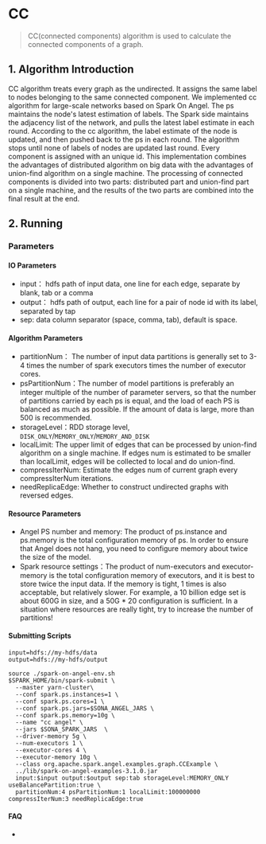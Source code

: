 # CC

> CC(connected components) algorithm is used to calculate the connected components of a graph.

## 1. Algorithm Introduction
CC algorithm treats every graph as the undirected. It assigns the same label to nodes belonging to the same connected component. We implemented cc algorithm for large-scale networks based on Spark On Angel.
The ps maintains the node's latest estimation of labels.
The Spark side maintains the adjacency list of the network, and pulls the latest label estimate in each round.
According to the cc algorithm, the label estimate of the node is updated, and then pushed back to the ps in each round.
The algorithm stops until none of labels of nodes are updated last round.
Every component is assigned with an unique id.
This implementation combines the advantages of distributed algorithm on big data with the advantages of union-find algorithm on a single machine.
The processing of connected components is divided into two parts: distributed part and union-find part on a single machine, and the results of the two parts are combined into the final result at the end.

## 2. Running

### Parameters
#### IO Parameters
- input： hdfs path of input data, one line for each edge, separate by blank, tab or a comma
- output： hdfs path of output, each line for a pair of node id with its label, separated by tap
- sep: data column separator (space, comma, tab), default is space.

#### Algorithm Parameters
- partitionNum： The number of input data partitions is generally set to 3-4 times the number of spark executors times the number of executor cores.
- psPartitionNum：The number of model partitions is preferably an integer multiple of the number of parameter servers, so that the number of partitions carried by each ps is equal, and the load of each PS is balanced as much as possible. If the amount of data is large, more than 500 is recommended.
- storageLevel：RDD storage level, `DISK_ONLY`/`MEMORY_ONLY`/`MEMORY_AND_DISK`
- localLimit: The upper limit of edges that can be processed by union-find algorithm on a single machine. If edges num is estimated to be smaller than localLimit, edges will be collected to local and do union-find.
- compressIterNum: Estimate the edges num of current graph every compressIterNum iterations.
- needReplicaEdge: Whether to construct undirected graphs with reversed edges.


#### Resource Parameters
- Angel PS number and memory: The product of ps.instance and ps.memory is the total configuration memory of ps. In order to ensure that Angel does not hang, you need to configure memory about twice the size of the model.
- Spark resource settings：The product of num-executors and executor-memory is the total configuration memory of executors, and it is best to store twice the input data. If the memory is tight, 1 times is also acceptable, but relatively slower. For example, a 10 billion edge set is about 600G in size, and a 50G * 20 configuration is sufficient. In a situation where resources are really tight, try to increase the number of partitions!

#### Submitting Scripts

```
input=hdfs://my-hdfs/data
output=hdfs://my-hdfs/output

source ./spark-on-angel-env.sh
$SPARK_HOME/bin/spark-submit \
  --master yarn-cluster\
  --conf spark.ps.instances=1 \
  --conf spark.ps.cores=1 \
  --conf spark.ps.jars=$SONA_ANGEL_JARS \
  --conf spark.ps.memory=10g \
  --name "cc angel" \
  --jars $SONA_SPARK_JARS  \
  --driver-memory 5g \
  --num-executors 1 \
  --executor-cores 4 \
  --executor-memory 10g \
  --class org.apache.spark.angel.examples.graph.CCExample \
  ../lib/spark-on-angel-examples-3.1.0.jar
  input:$input output:$output sep:tab storageLevel:MEMORY_ONLY useBalancePartition:true \
  partitionNum:4 psPartitionNum:1 localLimit:100000000 compressIterNum:3 needReplicaEdge:true
```

#### FAQ
-